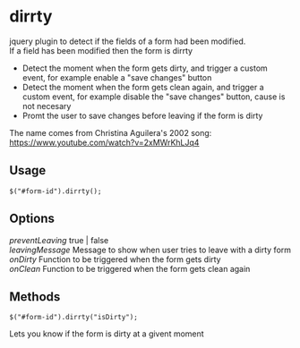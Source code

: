 dirrty
===========

jquery plugin to detect if the fields of a form had been modified.   
If a field has been modified then the form is dirrty  

- Detect the moment when the form gets dirty, and trigger a custom event, for example enable a "save changes" button
- Detect the moment when the form gets clean again, and trigger a custom event, for example disable the "save changes" button, cause is not necesary
- Promt the user to save changes before leaving if the form is dirty

The name comes from Christina Aguilera's 2002 song:
https://www.youtube.com/watch?v=2xMWrKhLJq4


Usage
--------
`$("#form-id").dirrty();`

Options
--------

*preventLeaving* true | false  
*leavingMessage*  Message to show when user tries to leave with a dirty form  
*onDirty* Function to be triggered when the form gets dirty  
*onClean* Function to be triggered when the form gets clean again  

Methods
---------

`$("#form-id").dirrty("isDirty");`

Lets you know if the form is dirty at a givent moment